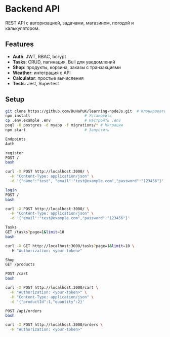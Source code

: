 # Backend API

REST API с авторизацией, задачами, магазином, погодой и калькулятором.

## Features
- **Auth**: JWT, RBAC, bcrypt
- **Tasks**: CRUD, пагинация, Bull для уведомлений
- **Shop**: продукты, корзина, заказы с транзакциями
- **Weather**: интеграция с API
- **Calculator**: простые вычисления
- **Tests**: Jest, Supertest

## Setup
```bash
git clone https://github.com/DuHaPuK/learning-nodeJs.git  # Клонировать
npm install                        # Установить
cp .env.example .env               # Настроить .env
psql -U postgres -d myapp -f migrations/* # Миграции
npm start                          # Запустить

Endpoints
Auth

register
POST /
bash

curl -X POST http://localhost:3000/ \
  -H "Content-Type: application/json" \
  -d '{"name":"test", "email":"test@example.com","password":"123456"}'

login
POST /
bash

curl -X POST http://localhost:3000/ \
  -H "Content-Type: application/json" \
  -d '{"email":"test@example.com","password":"123456"}'

Tasks
GET /tasks?page=1&limit=10
bash

curl -X GET http://localhost:3000/tasks?page=1&limit=10 \
  -H "Authorization: <your-token>"

Shop
GET /products

POST /cart
bash

curl -X POST http://localhost:3000/cart \
  -H "Authorization: <your-token>" \
  -H "Content-Type: application/json" \
  -d '{"productId":1,"quantity":2}'

POST /api/orders
bash

curl -X POST http://localhost:3000/orders \
  -H "Authorization: <your-token>"

